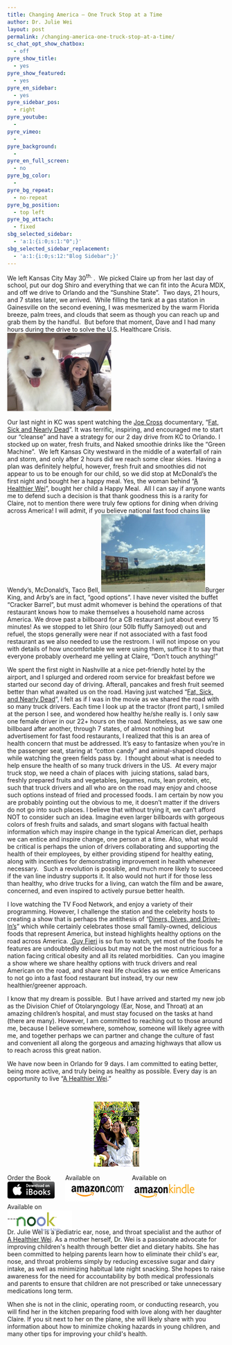 ```yaml
---
title: Changing America – One Truck Stop at a Time
author: Dr. Julie Wei
layout: post
permalink: /changing-america-one-truck-stop-at-a-time/
sc_chat_opt_show_chatbox:
  - off
pyre_show_title:
  - yes
pyre_show_featured:
  - yes
pyre_en_sidebar:
  - yes
pyre_sidebar_pos:
  - right
pyre_youtube:
  - 
pyre_vimeo:
  - 
pyre_background:
  - 
pyre_en_full_screen:
  - no
pyre_bg_color:
  - 
pyre_bg_repeat:
  - no-repeat
pyre_bg_position:
  - top left
pyre_bg_attach:
  - fixed
sbg_selected_sidebar:
  - 'a:1:{i:0;s:1:"0";}'
sbg_selected_sidebar_replacement:
  - 'a:1:{i:0;s:12:"Blog Sidebar";}'
---
```

We left Kansas City May 30<sup>th. </sup>.  We picked Claire up from her last day of school, put our dog Shiro and everything that we can fit into the Acura MDX, and off we drive to Orlando and the “Sunshine State”.  Two days, 21 hours, and 7 states later, we arrived.  While filling the tank at a gas station in Gainesville on the second evening, I was mesmerized by the warm Florida breeze, palm trees, and clouds that seem as though you can reach up and grab them by the handful.  But before that moment, Dave and I had many hours during the drive to solve the U.S. Healthcare Crisis.<img class="alignleft  wp-image-481" alt="IMG_0495" src="/wp-content/uploads/2013/08/IMG_0495-300x225.jpg" width="240" height="180" />

Our last night in KC was spent watching the [Joe Cross][1] documentary, “[Fat, Sick and Nearly Dead][2]”. It was terrific, inspiring, and encouraged me to start our “cleanse” and have a strategy for our 2 day drive from KC to Orlando. I stocked up on water, fresh fruits, and Naked smoothie drinks like the “Green Machine”.  We left Kansas City westward in the middle of a waterfall of rain and storm, and only after 2 hours did we reach some clear skies.  Having a plan was definitely helpful, however, fresh fruit and smoothies did not appear to us to be enough for our child, so we did stop at McDonald’s the first night and bought her a happy meal. Yes, the woman behind “[A Healthier Wei][3]”, bought her child a Happy Meal.  All I can say if anyone wants me to defend such a decision is that thank goodness this is a rarity for Claire, not to mention there were truly few options for dining when driving across America! I will admit, if you believe national fast food chains like Wendy’s, McDonald’s, Taco Bell, <img class="alignleft  wp-image-479" alt="IMG_0520" src="/wp-content/uploads/2013/08/IMG_0520-300x225.jpg" width="240" height="180" />Burger King, and Arby’s are in fact, “good options”. I have never visited the buffet “Cracker Barrel”, but must admit whomever is behind the operations of that restaurant knows how to make themselves a household name across America. We drove past a billboard for a CB restaurant just about every 15 minutes! As we stopped to let Shiro (our 50lb fluffy Samoyed) out and refuel, the stops generally were near if not associated with a fast food restaurant as we also needed to use the restroom. I will not impose on you with details of how uncomfortable we were using them, suffice it to say that everyone probably overheard me yelling at Claire, “Don’t touch anything!”

We spent the first night in Nashville at a nice pet-friendly hotel by the airport, and I splurged and ordered room service for breakfast before we started our second day of driving. Afterall, pancakes and fresh fruit seemed better than what awaited us on the road. Having just watched “[Fat, Sick, and Nearly Dead][4]”, I felt as if I was in the movie as we shared the road with so many truck drivers. Each time I look up at the tractor (front part), I smiled at the person I see, and wondered how healthy he/she really is. I only saw one female driver in our 22+ hours on the road. Nontheless, as we saw one billboard after another, through 7 states, of almost nothing but advertisement for fast food restaurants, I realized that this is an area of health concern that must be addressed. It’s easy to fantasize when you’re in the passenger seat, staring at “cotton candy” and animal-shaped clouds while watching the green fields pass by.  I thought about what is needed to help ensure the health of so many truck drivers in the US.  At every major truck stop, we need a chain of places with  juicing stations, salad bars, freshly prepared fruits and vegetables, legumes, nuts, lean protein, etc, such that truck drivers and all who are on the road may enjoy and choose such options instead of fried and processed foods. I am certain by now you are probably pointing out the obvious to me, it doesn’t matter if the drivers do not go into such places. I believe that without trying it, we can’t afford NOT to consider such an idea. Imagine even larger billboards with gorgeous colors of fresh fruits and salads, and smart slogans with factual health information which may inspire change in the typical American diet, perhaps we can entice and inspire change, one person at a time. Also, what would be critical is perhaps the union of drivers collaborating and supporting the health of their employees, by either providing stipend for healthy eating, along with incentives for demonstrating improvement in health whenever necessary.   Such a revolution is possible, and much more likely to succeed if the van line industry supports it. It also would not hurt if for those less than healthy, who drive trucks for a living, can watch the film and be aware, concerned, and even inspired to actively pursue better health.

I love watching the TV Food Network, and enjoy a variety of their programming. However, I challenge the station and the celebrity hosts to creating a show that is perhaps the antithesis of “[Diners, Dives, and Drive-In’s][5]” which while certainly celebrates those small family-owned, delicious foods that represent America, but instead highlights healthy options on the road across America. [ Guy Fieri][6] is so fun to watch, yet most of the foods he features are undoubtedly delicious but may not be the most nutricious for a nation facing critical obesity and all its related morbidities.  Can you imagine a show where we share healthy options with truck drivers and real American on the road, and share real life chuckles as we entice Americans to not go into a fast food restaurant but instead, try our new healthier/greener approach.

I know that my dream is possible.  But I have arrived and started my new job as the Division Chief of Otolaryngology (Ear, Nose, and Throat) at an amazing children’s hospital, and must stay focused on the tasks at hand (there are many). However, I am committed to reaching out to those around me, because I believe somewhere, somehow, someone will likely agree with me, and together perhaps we can partner and change the culture of fast and convenient all along the gorgeous and amazing highways that allow us to reach across this great nation.

We have now been in Orlando for 9 days. I am committed to eating better, being more active, and truly being as healthy as possible. Every day is an opportunity to live “[A Healthier Wei][3].”

&nbsp;

<span style="width:105px;display:table;margin:0 auto;"><a href="the-book/"><img src="/wp-content/uploads/2014/04/AHealthierWei_cover_150.png" /></a></span>

<p style="height:80px">
  <span style="width:130px;display:inline-block;vertical-align:top;"> Order the Book <a href="https://itunes.apple.com/us/book/a-healthier-wei/id806784060?ls=1&mt=11#" target="_blank" > <img class="size-full wp-image-944" alt="Apple iBooks" title="Apple iBooks" src="/wp-content/uploads/2014/02/Download_on_iBooks_Badge_US-UK_110x40_090513.png" width="110" height="40" /></a> </span> <span style="width:150px;display:inline-block;vertical-align:top;">Available on <a href="http://amzn.to/1fSNqeb" target="_blank" > <img class="size-full wp-image-945" alt="Amazon.com" title="Amazon.com" src="/wp-content/uploads/2014/02/amazon_com_logo_160.jpg" width="160" height="47" /> </a> </span> <span  style="width:150px;display:inline-block;vertical-align:top;">Available on <a href="http://amzn.to/1eHEfNl" target="_blank" > <img class="size-full wp-image-946" alt="Amazon Kindle" title="Amazon Kindle" src="/wp-content/uploads/2014/02/kindle_logo_160.jpg" width="160" height="43" /> </a> </span> <span style="width:150px;display:inline-block;vertical-align:top;">Available on <a href="http://www.barnesandnoble.com/w/a-healthier-wei-julie-wei/1118260302?ean=2940148244592&itm=1&usri=2940148244592" target="_blank" > <img class="size-full wp-image-947" alt="Nook" title="Nook" src="/wp-content/uploads/2014/02/nook_logo_160.png" width="160" height="52" /></a> </span>
</p>

\-----

Dr. Julie Wei is a pediatric ear, nose, and throat specialist and the author of [A Healthier Wei][7]. As a mother herself, Dr. Wei is a passionate advocate for improving children's health through better diet and dietary habits. She has been committed to helping parents learn how to eliminate their child's ear, nose, and throat problems simply by reducing excessive sugar and dairy intake, as well as minimizing habitual late night snacking. She hopes to raise awareness for the need for accountability by both medical professionals and parents to ensure that children are not prescribed or take unnecessary medications long term. 

When she is not in the clinic, operating room, or conducting research, you will find her in the kitchen preparing food with love along with her daughter Claire. If you sit next to her on the plane, she will likely share with you information about how to minimize choking hazards in young children, and many other tips for improving your child's health.

 [1]: http://www.rebootwithjoe.com/tag/joe-cross/
 [2]: http://www.fatsickandnearlydead.com/
 [3]: the-book/ "The Book"
 [4]: http:///www.fatsickandnearlydead.com/
 [5]: http://http://www.foodnetwork.com/diners-drive-ins-and-dives/index.html
 [6]: http://www.guyfieri.com/
 [7]: the-book